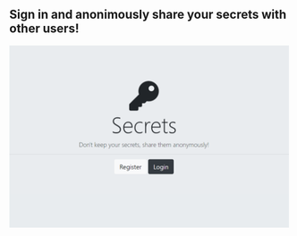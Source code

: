 ## Sign in and anonimously share your secrets with other users! 

<img src="preview.png" alt="game preview" width="500" />

